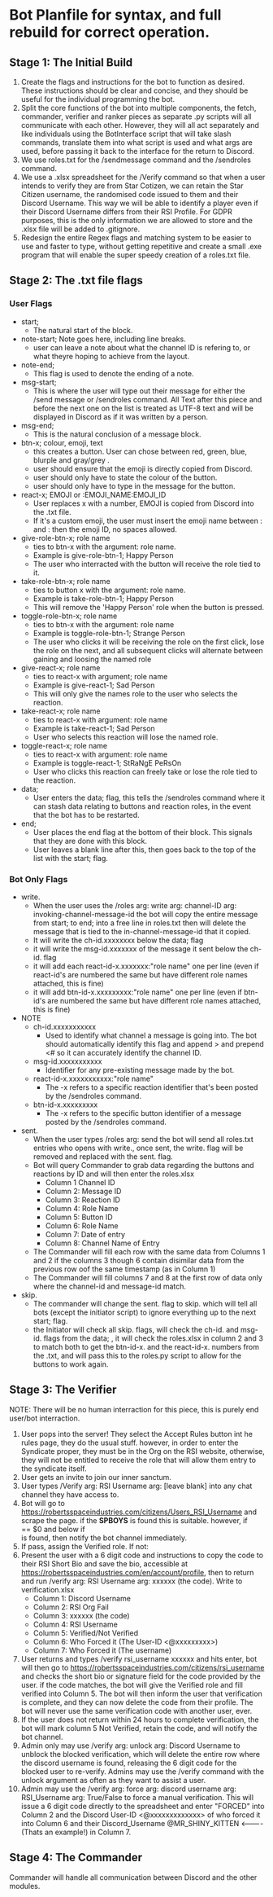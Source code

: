 # Bot Planfile for syntax, and full rebuild for correct operation. 

## Stage 1: The Initial Build

1. Create the flags and instructions for the bot to function as desired. These instructions should be clear and concise, and they should be useful for the individual programming the bot. 
2. Split the core functions of the bot into multiple components, the fetch, commander, verifier and ranker pieces as separate .py scripts will all communicate with each other. However, they will all act separately and like individuals using the BotInterface script that will take slash commands, translate them into what script is used and what args are used, before passing it back to the interface for the return to Discord. 
3. We use roles.txt for the /sendmessage command and the /sendroles command. 
4. We use a .xlsx spreadsheet for the /Verify command so that when a user intends to verify they are from Star Cotizen, we can retain the Star Citizen username, the randomised code issued to them and their Discord Username. This way we will be able to identify a player even if their Discord Username differs from their RSI Profile. For GDPR purposes, this is the only information we are allowed to store and the .xlsx file will be added to .gitignore.
5. Redesign the entire Regex flags and matching system to be easier to use and faster to type, without getting repetitive and create a small .exe program that will enable the super speedy creation of a roles.txt file. 


## Stage 2: The .txt file flags
### User Flags

* start;
	* The natural start of the block.
* note-start; Note goes here, including line breaks.
    * user can leave a note about what the channel ID is refering to, or what theyre hoping to achieve from the layout.
* note-end;
    * This flag is used to denote the ending of a note. 
* msg-start;
	* This is where the user will type out their message for either the /send message or /sendroles command. All Text after this piece and before the next one on the list is treated as UTF-8 text and will be displayed in Discord as if it was written by a person.
* msg-end;
	* This is the natural conclusion of a message block.
* btn-x; colour, emoji, text
	* this creates a button. User can chose between red, green, blue, blurple and gray/grey . 
	* user should ensure that the emoji is directly copied from Discord. 
	* user should only have to state the colour of the button.
	* user should only have to type in the message for the button.
* react-x; EMOJI or :EMOJI_NAME:EMOJI_ID
	* User replaces x with a number, EMOJI is copied from Discord into the .txt file. 
	* If it's a custom emoji, the user must insert the emoji name between : and : then the emoji ID, no spaces allowed.
* give-role-btn-x; role name
    * ties to btn-x with the argument: role name. 
    * Example is give-role-btn-1; Happy Person
    * The user who interracted with the button will receive the role tied to it.
* take-role-btn-x; role name
    * ties to button x with the argument: role name.
    * Example is take-role-btn-1; Happy Person
    * This will remove the 'Happy Person' role when the button is pressed.
* toggle-role-btn-x; role name
    * ties to btn-x with the argument: role name
    * Example is toggle-role-btn-1; Strange Person
    * The user who clicks it will be receiving the role on the first click, lose the role on the next, and all subsequent clicks will alternate between gaining and loosing the named role
* give-react-x; role name
    * ties to react-x with argument; role name
    * Example is give-react-1; Sad Person
    * This will only give the names role to the user who selects the reaction. 
* take-react-x; role name
    * ties to react-x with argument: role name
    * Example is take-react-1; Sad Person
    * User who selects this reaction will lose the named role. 
* toggle-react-x; role name
    * ties to react-x with argument: role name
    * Example is toggle-react-1; StRaNgE PeRsOn
    * User who clicks this reaction can freely take or lose the role tied to the reaction.
* data;
	* User enters the data; flag, this tells the /sendroles command where it can stash data relating to buttons and reaction roles, in the event that the bot has to be restarted.
* end;
	* User places the end flag at the bottom of their block. This signals that they are done with this block.
	* User leaves a blank line after this, then goes back to the top of the list with the start; flag.

### Bot Only Flags
* write.
    * When the user uses the /roles arg: write arg: channel-ID arg: invoking-channel-message-id the bot will copy the entire message from start; to end; into a free line in roles.txt then will delete the message that is tied to the in-channel-message-id that it copied. 
    * It will write the ch-id.xxxxxxxx below the data; flag
    * it will write the msg-id.xxxxxxx of the message it sent below the ch-id. flag
    * it will add each react-id-x.xxxxxxx:"role name" one per line (even if react-id's are numbered the same but have different role names attached, this is fine)
    * it will add btn-id-x.xxxxxxxxx:"role name" one per line (even if btn-id's are numbered the same but have different role names attached, this is fine)
* NOTE
    * ch-id.xxxxxxxxxxx
    	* Used to identify what channel a message is going into. The bot should automatically identify this flag and append > and prepend <# so it can accurately identify the channel ID.
    * msg-id.xxxxxxxxxxx
    	* Identifier for any pre-existing message made by the bot.
    * react-id-x.xxxxxxxxxxx:"role name"
    	* The -x refers to a specific reaction identifier that's been posted by the /sendroles command.
    * btn-id-x.xxxxxxxxx
    	* The -x refers to the specific button identifier of a message posted by the /sendroles command.
* sent. 
    * When the user types /roles arg: send the bot will send all roles.txt entries who opens with write., once sent, the write. flag will be removed and replaced with the sent. flag. 
    * Bot will query Commander to grab data regarding the buttons and reactions by ID and will then enter the roles.xlsx
        * Column 1 Channel ID
        * Column 2: Message ID
        * Column 3: Reaction ID
        * Column 4: Role Name
        * Column 5: Button ID
        * Column 6: Role Name
        * Column 7: Date of entry
        * Column 8: Channel Name of Entry
    * The Commander will fill each row with the same data from Columns 1 and 2 if the columns 3 though 6 contain disimilar data from the previous row oof the same timestamp (as in Column 1)
    * The Commander will fill columns 7 and 8 at the first row of data only where the channel-id and message-id match. 
* skip.
    * The commander will change the sent. flag to skip. which will tell all bots (except the initiator script) to ignore everything up to the next start; flag.
    * the Initiator will check all skip. flags, will check the ch-id. and msg-id. flags from the data; , it will check the roles.xlsx in column 2 and 3 to match both to get the btn-id-x. and the react-id-x. numbers from the .txt, and will pass this to the roles.py script to allow for the buttons to work again.

## Stage 3: The Verifier
NOTE: There will be no human interraction for this piece, this is purely end user/bot interraction.
1. User pops into the server! They select the Accept Rules button int he rules page, they do the usual stuff. however, in order to enter the Syndicate proper, they must be in the Org on the RSI website, otherwise, they will not be entitled to receive the role that will allow them entry to the syndicate itself.
2. User gets an invite to join our inner sanctum. 
3. User types /Verify arg: RSI Username arg: [leave blank] into any chat channel they have access to. 
4. Bot will go to https://robertsspaceindustries.com/citizens/Users_RSI_Username and scrape the page. if the <strong class="value data10">SPBOYS</strong> is found this is suitable. however, if <div class="member-visibility-restriction member-visibility-r trans-03s"> == $0 and below if <div class="restriction-r restriction"></div> is found, then notify the bot channel immediately. 
5. If pass, assign the Verified role. If not:
6. Present the user with a 6 digit code and instructions to copy the code to their RSI Short Bio and save the bio, accessible at https://robertsspaceindustries.com/en/account/profile, then to return and run /verify arg: RSI Username arg: xxxxxx (the code). Write to verification.xlsx 
    * Column 1: Discord Username
    * Column 2: RSI Org Fail
    * Column 3: xxxxxx (the code)
    * Column 4: RSI Username
    * Column 5: Verified/Not Verified
    * Column 6: Who Forced it (The User-ID <@xxxxxxxxx>)
    * Column 7: Who Forced it (The username)
7. User returns and types /verify rsi_username xxxxxx and hits enter, bot will then go to https://robertsspaceindustries.com/citizens/rsi_username and checks the short bio or signature field for the code provided by the user. if the code matches, the bot will give the Verified role and fill verified into Column 5. The bot will then inform the user that verification is complete, and they can now delete the code from their profile. The bot will never use the same verification code with another user, ever. 
8. If the user does not return within 24 hours to complete verification, the bot will mark column 5 Not Verified, retain the code, and will notify the bot channel. 
9. Admin only may use /verify arg: unlock arg: Discord Username to unblock the blocked verification, which will delete the entire row where the discord username is found, releasing the 6 digit code for the blocked user to re-verify. Admins may use the /verify command with the unlock argument as often as they want to assist a user. 
10. Admin may use the /verify arg: force arg: discord username arg: RSI_Username arg: True/False to force a manual verification. This will issue a 6 digit code directly to the spreadsheet and enter "FORCED" into Column 2 and the Discord User-ID <@xxxxxxxxxxxxx> of who forced it into Column 6 and their Discord_Username @MR_SHINY_KITTEN <---- (Thats an example!) in Column 7. 


## Stage 4: The Commander

Commander will handle all communication between Discord and the other modules. 